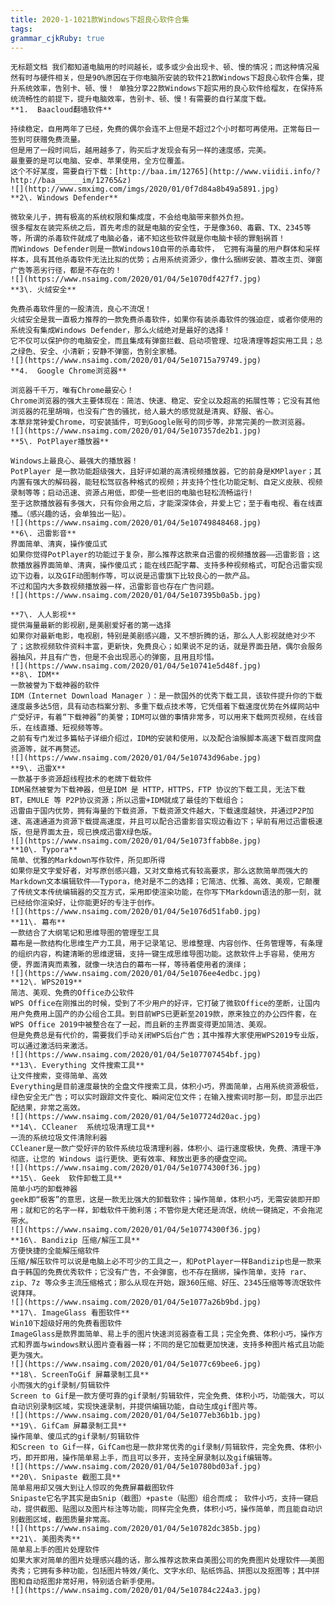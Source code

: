```yaml
---
title: 2020-1-1021款Windows下超良心软件合集
tags: 
grammar_cjkRuby: true
---
```



    无标题文档 我们都知道电脑用的时间越长，或多或少会出现卡、顿、慢的情况；而这种情况虽然有时与硬件相关，但是90%原因在于你电脑所安装的软件21款Windows下超良心软件合集，提升系统效率，告别卡、顿、慢！ 单独分享22款Windows下超实用的良心软件给榴友，在保持系统流畅性的前提下，提升电脑效率，告别卡、顿、慢！有需要的自行某度下载。
    **1.  Baacloud翻墙软件**
    
    持续稳定，自用两年了已经，免费的偶尔会连不上但是不超过2个小时都可再使用。正常每日一签到可获赠免费流量。
    但是用了一段时间后，越用越多了，购买后才发现会有另一样的速度感，完美。
    最重要的是可以电脑、安卓、苹果使用，全方位覆盖。
    这个不好某度，需要自行下载：[http://baa.im/12765](http://www.viidii.info/?http://baa______im/12765&z)
    ![](http://www.smximg.com/imgs/2020/01/0f7d84a8b49a5891.jpg) 
    **2\. Windows Defender**
    
    微软亲儿子，拥有极高的系统权限和集成度，不会给电脑带来额外负担。
    很多榴友在装完系统之后，首先考虑的就是电脑的安全性，于是像360、毒霸、TX、2345等等，所谓的杀毒软件就成了电脑必备，诸不知这些软件就是你电脑卡顿的罪魁祸首！
    而Windows Defender则是一款Windows10自带的杀毒软件， 它拥有海量的用户群体和采样样本，具有其他杀毒软件无法比拟的优势；占用系统资源少，像什么捆绑安装、篡改主页、弹窗广告等恶劣行径，都是不存在的！
    ![](https://www.nsaimg.com/2020/01/04/5e1070df427f7.jpg) 
    **3\. 火绒安全**
    
    免费杀毒软件里的一股清流，良心不流氓！
    火绒安全是我一直极力推荐的一款免费杀毒软件，如果你有装杀毒软件的强迫症，或者你使用的系统没有集成Windows Defender，那么火绒绝对是最好的选择！
    它不仅可以保护你的电脑安全，而且集成有弹窗拦截、启动项管理、垃圾清理等超实用工具；总之绿色、安全、小清新；安静不弹窗，告别全家桶。
    ![](https://www.nsaimg.com/2020/01/04/5e10715a79749.jpg) 
    **4.  Google Chrome浏览器**
    
    浏览器千千万，唯有Chrome最安心！
    Chrome浏览器的强大主要体现在：简洁、快速、稳定、安全以及超高的拓展性等；它没有其他浏览器的花里胡哨，也没有广告的骚扰，给人最大的感觉就是清爽、舒服、省心。
    本草非常钟爱Chrome，可安装插件，可到Google账号的同步等，非常完美的一款浏览器。
    ![](https://www.nsaimg.com/2020/01/04/5e107357de2b1.jpg) 
    **5\. PotPlayer播放器**
    
    Windows上最良心、最强大的播放器！
    PotPlayer 是一款功能超级强大，且好评如潮的高清视频播放器，它的前身是KMPlayer；其内置有强大的解码器，能轻松驾驭各种格式的视频；并支持个性化功能定制、自定义皮肤、视频录制等等；启动迅速、资源占用低，即使一些老旧的电脑也轻松流畅运行!
    至于这款播放器有多强大，只有你会用之后，才能深深体会，并爱上它；至于看电视、看在线直播…（感兴趣的话，会单独出一贴）。
    ![](https://www.nsaimg.com/2020/01/04/5e10749848468.jpg) 
    **6\. 迅雷影音**
    界面简单、清爽，操作傻瓜式
    如果你觉得PotPlayer的功能过于复杂，那么推荐这款来自迅雷的视频播放器——迅雷影音；这款播放器界面简单、清爽，操作傻瓜式；能在线匹配字幕、支持多种视频格式，可配合迅雷实现边下边看，以及GIF动图制作等，可以说是迅雷旗下比较良心的一款产品。
    不过和国内大多数视频播放器一样，迅雷影音也存在广告问题。
    ![](https://www.nsaimg.com/2020/01/04/5e107395b0a5b.jpg) 
    
    **7\. 人人影视**
    提供海量最新的影视剧,是美剧爱好者的第一选择
    如果你对最新电影，电视剧，特别是美剧感兴趣，又不想折腾的话，那么人人影视就绝对少不了；这款视频软件资料丰富，更新快，免费良心；如果说不足的话，就是界面丑陋，偶尔会服务器抽风，并且有广告，但是不会出现恶心的弹窗，且用且珍惜。
    ![](https://www.nsaimg.com/2020/01/04/5e10741e5d48f.jpg) 
    **8\. IDM**
    一款被誉为下载神器的软件
    IDM（Internet Download Manager ）：是一款国外的优秀下载工具，该软件提升你的下载速度最多达5倍，具有动态档案分割、多重下载点技术等，它凭借着下载速度优势在外媒网站中广受好评，有着“下载神器”的美誉；IDM可以做的事情非常多，可以用来下载网页视频，在线音乐，在线直播、短视频等等。
    之前有专门发过多篇帖子详细介绍过，IDM的安装和使用，以及配合油猴脚本高速下载百度网盘资源等，就不再赘述。
    ![](https://www.nsaimg.com/2020/01/04/5e10743d96abe.jpg) 
    **9\. 迅雷X**
    一款基于多资源超线程技术的老牌下载软件
    IDM虽然被誉为下载神器，但是IDM 是 HTTP，HTTPS，FTP 协议的下载工具，无法下载 BT，EMULE 等 P2P协议资源；所以迅雷+IDM就成了最佳的下载组合；
    迅雷由于国内优势，拥有海量的下载资源，下载资源文件越大，下载速度越快，并通过P2P加速、高速通道为资源下载提高速度，并且可以配合迅雷影音实现边看边下；早前有用过迅雷极速版，但是界面太丑，现已换成迅雷X绿色版。
    ![](https://www.nsaimg.com/2020/01/04/5e1073ffabb8e.jpg) 
    **10\. Typora**
    简单、优雅的Markdown写作软件，所见即所得
    如果你是文字爱好者，对写原创感兴趣，又对文章格式有较高要求，那么这款简单而强大的Markdown文本编辑软件——Typora，绝对是不二的选择；它简洁、优雅、高效、美观，它颠覆了传统文本传统编辑器的交互方式，采用即使渲染功能，在你写下Markdown语法的那一刻，就已经给你渲染好，让你能更好的专注于创作。
    ![](https://www.nsaimg.com/2020/01/04/5e1076d51fab0.jpg) 
    **11\. 幕布**
    一款结合了大纲笔记和思维导图的管理型工具
    幕布是一款结构化思维生产力工具，用于记录笔记、思维整理、内容创作、任务管理等，有条理的组织内容，构建清晰的思维逻辑，支持一键生成思维导图功能。这款软件上手容易，使用方便，界面清爽而素雅，就像一块洁白的幕布一样，等待着使用者的演绎；
    ![](https://www.nsaimg.com/2020/01/04/5e1076ee4edbc.jpg) 
    **12\. WPS2019**
    简洁、美观、免费的Office办公软件
    WPS Office在刚推出的时候，受到了不少用户的好评，它打破了微软Office的垄断，让国内用户免费用上国产的办公组合工具。到目前WPS已更新至2019款，原来独立的办公四件套，在WPS Office 2019中被整合在了一起，而且新的主界面变得更加简洁、美观。
    但是免费总是有代价的，需要我们手动关闭WPS后台广告；其中推荐大家使用WPS2019专业版，可以通过激活码来激活。
    ![](https://www.nsaimg.com/2020/01/04/5e107707454bf.jpg) 
    **13\. Everything 文件搜索工具**
    让文件搜索，变得简单、高效
    Everything是目前速度最快的全盘文件搜索工具，体积小巧，界面简单，占用系统资源极低，绿色安全无广告；可以实时跟踪文件变化、瞬间定位文件；在输入搜索词时那一刻，即显示出匹配结果，非常之高效。
    ![](https://www.nsaimg.com/2020/01/04/5e107724d20ac.jpg) 
    **14\. CCleaner  系统垃圾清理工具**
    一流的系统垃圾文件清除利器
    CCleaner是一款广受好评的软件系统垃圾清理利器，体积小、运行速度极快，免费、清理干净彻底，让您的 Windows 运行更快、更有效率、释放出更多的硬盘空间。
    ![](https://www.nsaimg.com/2020/01/04/5e10774300f36.jpg) 
    **15\. Geek  软件卸载工具**
    简单小巧的卸载神器
    geek即“极客”的意思，这是一款无比强大的卸载软件；操作简单，体积小巧，无需安装即开即用；就和它的名字一样，卸载软件干脆利落；不管你是大佬还是流氓，统统一键搞定，不会拖泥带水。
    ![](https://www.nsaimg.com/2020/01/04/5e10774300f36.jpg) 
    **16\. Bandizip 压缩/解压工具**
    方便快捷的全能解压缩软件
    压缩/解压软件可以说是电脑上必不可少的工具之一，和PotPlayer一样Bandizip也是一款来自于韩国的免费优秀软件；它没有广告，不会弹窗，也不存在捆绑，操作简单，支持 rar、zip、7z 等众多主流压缩格式；那么从现在开始，跟360压缩、好压、2345压缩等等流氓软件说拜拜。
    ![](https://www.nsaimg.com/2020/01/04/5e1077a26b9bd.jpg) 
    **17\. ImageGlass 看图软件**
    Win10下超级好用的免费看图软件
    ImageGlass是款界面简单、易上手的图片快速浏览器查看工具；完全免费、体积小巧，操作方式和界面与windows默认图片查看器一样；不同的是它加载更加快速，支持多种图片格式且功能更为强大。
    ![](https://www.nsaimg.com/2020/01/04/5e1077c69bee6.jpg) 
    **18\. ScreenToGif 屏幕录制工具**
    小而强大的gif录制/剪辑软件
    Screen to Gif是一款方便可靠的gif录制/剪辑软件，完全免费、体积小巧，功能强大，可以自动识别录制区域，实现快速录制，并提供编辑功能，自动生成gif图片等。
    ![](https://www.nsaimg.com/2020/01/04/5e1077eb36b1b.jpg) 
    **19\. GifCam 屏幕录制工具**
    操作简单、傻瓜式的gif录制/剪辑软件
    和Screen to Gif一样，GifCam也是一款非常优秀的gif录制/剪辑软件，完全免费、体积小巧，即开即用，操作简单易上手，而且可以多开，支持全屏录制以及gif编辑等。
    ![](https://www.nsaimg.com/2020/01/04/5e10780bd03af.jpg) 
    **20\. Snipaste 截图工具**
    简单易用却又强大到让人惊叹的免费屏幕截图软件
    Snipaste它名字其实是由Snip（截图）+paste（贴图）组合而成； 软件小巧，支持一键启动，提供截图、贴图以及图片标注等功能，同样完全免费，体积小巧，操作简单，而且能自动识别截图区域，截图质量非常高。
    ![](https://www.nsaimg.com/2020/01/04/5e10782dc385b.jpg) 
    **21\. 美图秀秀**
    简单易上手的图片处理软件
    如果大家对简单的图片处理感兴趣的话，那么推荐这款来自美图公司的免费图片处理软件——美图秀秀；它拥有多种功能，包括图片特效/美化、文字水印、贴纸饰品、拼图以及抠图等；其中拼图和自动抠图非常好用，特别适合新手使用。
    ![](https://www.nsaimg.com/2020/01/04/5e10784c224a3.jpg)